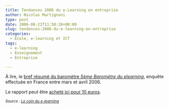 ```yaml
---
title: Tendances 2006 du e-Learning en entreprise
author: Nicolas Martignoni
type: post
date: 2006-08-21T11:50:28+00:00
slug: tendances-2006-du-e-learning-en-entreprise
categories:
  - École, e-learning et ICT
tags:
  - e-learning
  - Enseignement
  - Entreprise

---
```

À lire, le <a href="http://www.emob.fr/dotclear/index.php?2006/08/14/531-barometre-du-e-learning-2006-les-tendances-clefs">bref résumé du baromètre _5ème Baromètre du elearning_</a>, enquête effectuée en France entre mars et avril 2006.

Le rapport peut être <a href="http://www.boutique.ccip.fr/Barometre_CCIP_2006_du_e_Learning-p-1025-t-4277.html">acheté ici pour 10 euros</a>.

_<small>Source : <a href="http://www.emob.fr/dotclear/index.php?Coin-elearning">Le coin du e-learning</a></small>_

<!--more-->
